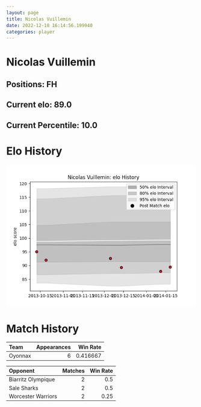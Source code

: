 ```yaml
---  
layout: page  
title: Nicolas Vuillemin  
date: 2022-12-18 16:14:56.199940  
categories: player  
---
```

# Nicolas Vuillemin

## Positions: FH

## Current elo: 89.0

## Current Percentile: 10.0

# Elo History


![elo history](history_NicolasVuillemin.png)
# Match History


| Team    |   Appearances |   Win Rate |
|:--------|--------------:|-----------:|
| Oyonnax |             6 |   0.416667 |

| Opponent           |   Matches |   Win Rate |
|:-------------------|----------:|-----------:|
| Biarritz Olympique |         2 |       0.5  |
| Sale Sharks        |         2 |       0.5  |
| Worcester Warriors |         2 |       0.25 |